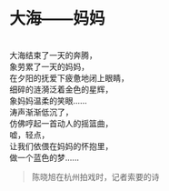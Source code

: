 # 大海——妈妈
<br>大海结束了一天的奔腾，
<br>象劳累了一天的妈妈，
<br>在夕阳的抚爱下疲惫地闭上眼睛，
<br>细碎的涟漪泛着金色的星辉，
<br>象妈妈温柔的笑眼......
<br>涛声渐渐低沉了，
<br>仿佛哼起一首动人的摇篮曲，
<br>嘘，轻点，
<br>让我们依偎在妈妈的怀抱里，
<br>做一个蓝色的梦......
> 陈晓旭在杭州拍戏时，记者索要的诗
